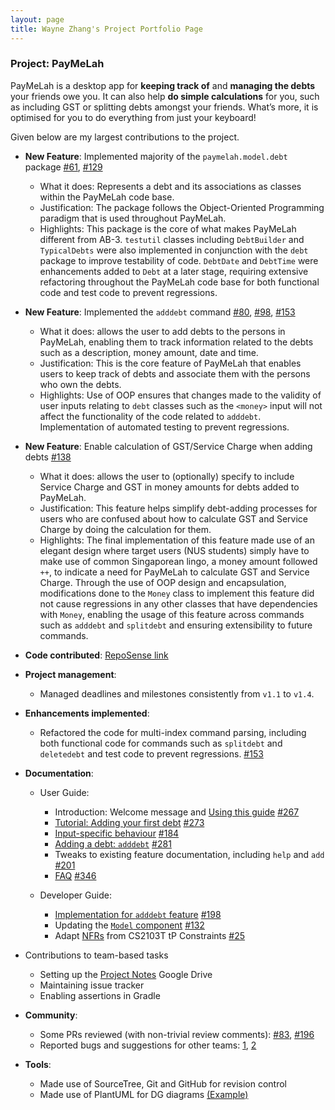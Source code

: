 ```yaml
---
layout: page
title: Wayne Zhang's Project Portfolio Page
---
```


### Project: PayMeLah

PayMeLah is a desktop app for **keeping track of** and **managing the debts** your friends owe you. It can also help **do simple calculations** for you, such as including GST or splitting debts amongst your friends. What’s more, it is optimised for you to do everything from just your keyboard!

Given below are my largest contributions to the project.

* **New Feature**: Implemented majority of the `paymelah.model.debt` package [#61](https://github.com/AY2223S1-CS2103T-W13-3/tp/pull/61), [#129](https://github.com/AY2223S1-CS2103T-W13-3/tp/pull/129)
  * What it does: Represents a debt and its associations as classes within the PayMeLah code base.
  * Justification: The package follows the Object-Oriented
  Programming paradigm that is used throughout PayMeLah.
  * Highlights: This package is the core of what makes PayMeLah different from AB-3. `testutil` classes including `DebtBuilder` and `TypicalDebts` were also implemented in conjunction with the `debt` package to improve testability of code. `DebtDate` and `DebtTime` were enhancements added to `Debt` at a later stage, requiring extensive refactoring throughout the PayMeLah code base for both functional code and test code to prevent regressions.

* **New Feature**: Implemented the `adddebt` command [#80](https://github.com/AY2223S1-CS2103T-W13-3/tp/pull/80), [#98](https://github.com/AY2223S1-CS2103T-W13-3/tp/pull/98), [#153](https://github.com/AY2223S1-CS2103T-W13-3/tp/pull/153)
  * What it does: allows the user to add debts to the persons in PayMeLah, enabling them to track information related to the debts such as a description, money amount, date and time.
  * Justification: This is the core feature of PayMeLah that enables users to keep track of debts and associate them with the persons who own the debts.
  * Highlights: Use of OOP ensures that changes made to the validity of user inputs relating to `debt` classes such as the `<money>` input will not affect the functionality of the code related to `adddebt`. Implementation of automated testing to prevent regressions.
  
* **New Feature**: Enable calculation of GST/Service Charge when adding debts [#138](https://github.com/AY2223S1-CS2103T-W13-3/tp/pull/138)
  * What it does: allows the user to (optionally) specify to include Service Charge and GST in money amounts for debts added to PayMeLah.
  * Justification: This feature helps simplify debt-adding processes for users who are confused about how to calculate GST and Service Charge by doing the calculation for them.
  * Highlights: The final implementation of this feature made use of an elegant design where target users (NUS students) simply have to make use of common Singaporean lingo, a money amount followed `++`, to indicate a need for PayMeLah to calculate GST and Service Charge. Through the use of OOP design and encapsulation, modifications done to the `Money` class to implement this feature did not cause regressions in any other classes that have dependencies with `Money`, enabling the usage of this feature across commands such as `adddebt` and `splitdebt` and ensuring extensibility to future commands.


* **Code contributed**: [RepoSense link](https://nus-cs2103-ay2223s1.github.io/tp-dashboard/?search=&sort=groupTitle&sortWithin=title&timeframe=commit&mergegroup=&groupSelect=groupByRepos&breakdown=true&checkedFileTypes=docs~functional-code~test-code~other&since=2022-09-16&tabOpen=true&tabType=authorship&tabAuthor=waynezsy&tabRepo=AY2223S1-CS2103T-W13-3%2Ftp%5Bmaster%5D&authorshipIsMergeGroup=false&authorshipFileTypes=docs~functional-code~test-code~other&authorshipIsBinaryFileTypeChecked=false&authorshipIsIgnoredFilesChecked=false)

* **Project management**:
  * Managed deadlines and milestones consistently from `v1.1` to `v1.4`.

* **Enhancements implemented**:
  * Refactored the code for multi-index command parsing, including both functional code for commands such as `splitdebt` and `deletedebt` and test code to prevent regressions. [#153](https://github.com/AY2223S1-CS2103T-W13-3/tp/pull/153)

* **Documentation**:
  * User Guide:
    * Introduction: Welcome message and [Using this guide](https://ay2223s1-cs2103t-w13-3.github.io/tp/UserGuide.html#using-this-guide) [#267](https://github.com/AY2223S1-CS2103T-W13-3/tp/pull/267)
    * [Tutorial: Adding your first debt](https://ay2223s1-cs2103t-w13-3.github.io/tp/UserGuide.html#tutorial-adding-your-first-debt) [#273](https://github.com/AY2223S1-CS2103T-W13-3/tp/pull/273)
    * [Input-specific behaviour](https://ay2223s1-cs2103t-w13-3.github.io/tp/UserGuide.html#input-specific-behavior) [#184](https://github.com/AY2223S1-CS2103T-W13-3/tp/pull/184)
    * [Adding a debt: `adddebt`](https://ay2223s1-cs2103t-w13-3.github.io/tp/UserGuide.html#adding-a-debt-adddebt) [#281](https://github.com/AY2223S1-CS2103T-W13-3/tp/pull/281)
    * Tweaks to existing feature documentation, including `help` and `add` [#201](https://github.com/AY2223S1-CS2103T-W13-3/tp/pull/201)
    * [FAQ](https://ay2223s1-cs2103t-w13-3.github.io/tp/UserGuide.html#faq) [#346](https://github.com/AY2223S1-CS2103T-W13-3/tp/pull/346)

  * Developer Guide:
    * [Implementation for `adddebt` feature](https://ay2223s1-cs2103t-w13-3.github.io/tp/DeveloperGuide.html#add-debt-feature-adddebt) [#198](https://github.com/AY2223S1-CS2103T-W13-3/tp/pull/198)
    * Updating the [`Model` component](https://ay2223s1-cs2103t-w13-3.github.io/tp/DeveloperGuide.html#model-component) [#132](https://github.com/AY2223S1-CS2103T-W13-3/tp/pull/198)
    * Adapt [NFRs](https://ay2223s1-cs2103t-w13-3.github.io/tp/DeveloperGuide.html#non-functional-requirements) from CS2103T tP Constraints [#25](https://github.com/AY2223S1-CS2103T-W13-3/tp/pull/25)

* Contributions to team-based tasks
  * Setting up the [Project Notes](https://drive.google.com/drive/folders/1a8jihoOt0452rXVICKvYSJxma2WtFeSp) Google Drive
  * Maintaining issue tracker
  * Enabling assertions in Gradle

* **Community**:
  * Some PRs reviewed (with non-trivial review comments): [#83](https://github.com/AY2223S1-CS2103T-W13-3/tp/pull/83), [#196](https://github.com/AY2223S1-CS2103T-W13-3/tp/pull/196)
  * Reported bugs and suggestions for other teams: [1](https://github.com/AY2223S1-CS2103-F14-3/tp/issues/170), [2](https://github.com/AY2223S1-CS2103-F14-3/tp/issues/182)

* **Tools**:
  * Made use of SourceTree, Git and GitHub for revision control
  * Made use of PlantUML for DG diagrams [(Example)](https://github.com/AY2223S1-CS2103T-W13-3/tp/pull/311)

